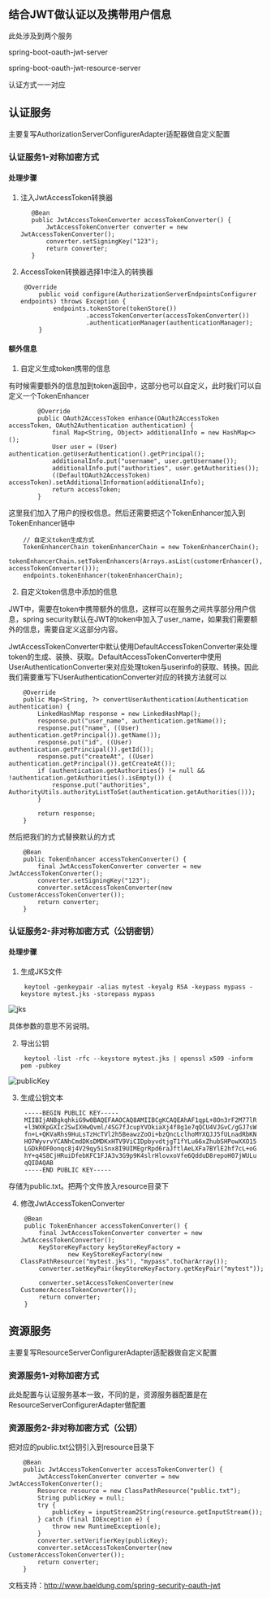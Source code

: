 ## 结合JWT做认证以及携带用户信息

此处涉及到两个服务

spring-boot-oauth-jwt-server

spring-boot-oauth-jwt-resource-server

认证方式一一对应

## 认证服务

主要复写AuthorizationServerConfigurerAdapter适配器做自定义配置

### 认证服务1-对称加密方式

#### 处理步骤
1. 注入JwtAccessToken转换器

          @Bean
          public JwtAccessTokenConverter accessTokenConverter() {
              JwtAccessTokenConverter converter = new JwtAccessTokenConverter();
              converter.setSigningKey("123");
              return converter;
          }

2. AccessToken转换器选择1中注入的转换器

        @Override
            public void configure(AuthorizationServerEndpointsConfigurer endpoints) throws Exception {
                endpoints.tokenStore(tokenStore())
                         .accessTokenConverter(accessTokenConverter())
                         .authenticationManager(authenticationManager);
            }

#### 额外信息

1. 自定义生成token携带的信息

有时候需要额外的信息加到token返回中，这部分也可以自定义，此时我们可以自定义一个TokenEnhancer 

            @Override
        	public OAuth2AccessToken enhance(OAuth2AccessToken accessToken, OAuth2Authentication authentication) {
        		final Map<String, Object> additionalInfo = new HashMap<>();
        		User user = (User) authentication.getUserAuthentication().getPrincipal();
        		additionalInfo.put("username", user.getUsername());
        		additionalInfo.put("authorities", user.getAuthorities());
        		((DefaultOAuth2AccessToken) accessToken).setAdditionalInformation(additionalInfo);
        		return accessToken;
        	}

这里我们加入了用户的授权信息。然后还需要把这个TokenEnhancer加入到TokenEnhancer链中

        // 自定义token生成方式
        TokenEnhancerChain tokenEnhancerChain = new TokenEnhancerChain();
        tokenEnhancerChain.setTokenEnhancers(Arrays.asList(customerEnhancer(), accessTokenConverter()));
        endpoints.tokenEnhancer(tokenEnhancerChain);


2. 自定义token信息中添加的信息

JWT中，需要在token中携带额外的信息，这样可以在服务之间共享部分用户信息，spring security默认在JWT的token中加入了user_name，如果我们需要额外的信息，需要自定义这部分内容。

JwtAccessTokenConverter中默认使用DefaultAccessTokenConverter来处理token的生成、装换、获取。DefaultAccessTokenConverter中使用UserAuthenticationConverter来对应处理token与userinfo的获取、转换。因此我们需要重写下UserAuthenticationConverter对应的转换方法就可以

        @Override
        public Map<String, ?> convertUserAuthentication(Authentication authentication) {
        	LinkedHashMap response = new LinkedHashMap();
        	response.put("user_name", authentication.getName());
        	response.put("name", ((User) authentication.getPrincipal()).getName());
        	response.put("id", ((User) authentication.getPrincipal()).getId());
        	response.put("createAt", ((User) authentication.getPrincipal()).getCreateAt());
        	if (authentication.getAuthorities() != null && !authentication.getAuthorities().isEmpty()) {
        		response.put("authorities", AuthorityUtils.authorityListToSet(authentication.getAuthorities()));
        	}
        
        	return response;
        }

然后把我们的方式替换默认的方式

        @Bean
        public TokenEnhancer accessTokenConverter() {
        	final JwtAccessTokenConverter converter = new JwtAccessTokenConverter();
        	converter.setSigningKey("123");
        	converter.setAccessTokenConverter(new CustomerAccessTokenConverter());
        	return converter;
        }


### 认证服务2-非对称加密方式（公钥密钥）

#### 处理步骤
1. 生成JKS文件

        keytool -genkeypair -alias mytest -keyalg RSA -keypass mypass -keystore mytest.jks -storepass mypass

![jks](http://git.oschina.net/buxiaoxia/spring-demo/raw/master/spring-oauth2/spring-boot-oauth-jwt-server/pic/JKS.png)  

具体参数的意思不另说明。

2. 导出公钥

        keytool -list -rfc --keystore mytest.jks | openssl x509 -inform pem -pubkey

![publicKey](http://git.oschina.net/buxiaoxia/spring-demo/raw/master/spring-oauth2/spring-boot-oauth-jwt-server/pic/publicKey.jpg)  

3. 生成公钥文本

        -----BEGIN PUBLIC KEY-----
        MIIBIjANBgkqhkiG9w0BAQEFAAOCAQ8AMIIBCgKCAQEAhAF1qpL+8On3rF2M77lR
        +l3WXKpGXIc2SwIXHwQvml/4SG7fJcupYVOkiaXj4f8g1e7qQCU4VJGvC/gGJ7sW
        fn+L+QKVaRhs9HuLsTzHcTVl2h5BeawzZoOi+bzQncLclhoMYXQJJ5fULnadRbKN
        HO7WyvrvYCANhCmdDKsDMDKxHTV9ViCIDpbyvdtjgT1fYLu66xZhubSHPowXXO15
        LGDkROF0onqc8j4V29qy5iSnx8I9UIMEgrRpd6raJftlAeLXFa7BYlE2hf7cL+oG
        hY+q4S8CjHRuiDfebKFC1FJA3v3G9p9K4slrHlovxoVfe6QdduD8repoH07jWULu
        qQIDAQAB
        -----END PUBLIC KEY-----

存储为public.txt。把两个文件放入resource目录下

4. 修改JwtAccessTokenConverter

        @Bean
        public TokenEnhancer accessTokenConverter() {
        	final JwtAccessTokenConverter converter = new JwtAccessTokenConverter();
        	KeyStoreKeyFactory keyStoreKeyFactory =
        			new KeyStoreKeyFactory(new ClassPathResource("mytest.jks"), "mypass".toCharArray());
        	converter.setKeyPair(keyStoreKeyFactory.getKeyPair("mytest"));
        
        	converter.setAccessTokenConverter(new CustomerAccessTokenConverter());
        	return converter;
        }


## 资源服务

主要复写ResourceServerConfigurerAdapter适配器做自定义配置

### 资源服务1-对称加密方式

此处配置与认证服务基本一致，不同的是，资源服务器配置是在ResourceServerConfigurerAdapter做配置

### 资源服务2-非对称加密方式（公钥）

把对应的public.txt公钥引入到resource目录下

        @Bean
        public JwtAccessTokenConverter accessTokenConverter() {
        	JwtAccessTokenConverter converter = new JwtAccessTokenConverter();
        	Resource resource = new ClassPathResource("public.txt");
        	String publicKey = null;
        	try {
        		publicKey = inputStream2String(resource.getInputStream());
        	} catch (final IOException e) {
        		throw new RuntimeException(e);
        	}
        	converter.setVerifierKey(publicKey);
        	converter.setAccessTokenConverter(new CustomerAccessTokenConverter());
        	return converter;
        }

文档支持：http://www.baeldung.com/spring-security-oauth-jwt